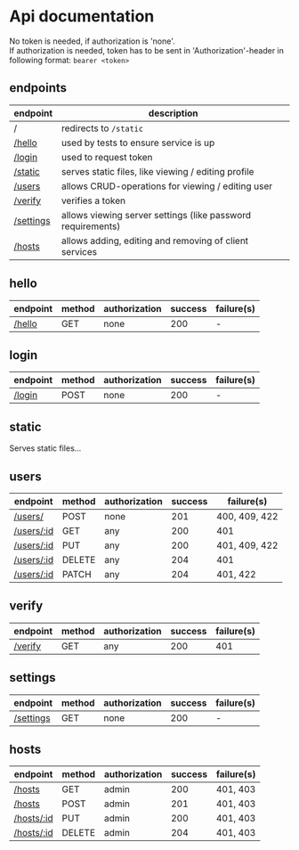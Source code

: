 # Api documentation

No token is needed, if authorization is 'none'. \
If authorization is needed, token has to be sent in 'Authorization'-header in following format: `bearer <token>`

## endpoints

| endpoint | description | 
|----------|-------------|
| / | redirects to `/static` |
| [/hello](#hello) | used by tests to ensure service is up |
| [/login](#login) | used to request token |
| [/static](#static) | serves static files, like viewing / editing profile |
| [/users](#users) | allows CRUD-operations for viewing / editing user | 
| [/verify](#verify) | verifies a token |
| [/settings](#settings) | allows viewing server settings (like password requirements) |
| [/hosts](#hosts) | allows adding, editing and removing of client services |

## hello

| endpoint | method | authorization | success | failure(s) |
|----------|--------|---------------|---------|------------|
| [/hello](API/hello.md#hello) | GET    | none          | 200     | -          |

## login 

| endpoint | method | authorization | success | failure(s) |
|----------|--------|---------------|---------|------------|
| [/login](API/login.md#login) | POST | none | 200 | - |

## static

Serves static files...

## users

| endpoint | method | authorization | success | failure(s) |
|----------|--------|---------------|---------|------------|
| [/users/](API/users.md#user) | POST | none          | 201     | 400, 409, 422 |
| [/users/:id](API/users.md#user-id)    | GET    | any           | 200     | 401        |
| [/users/:id](API/users.md#user-id) | PUT  | any           | 200     | 401, 409, 422 |
| [/users/:id](API/users.md#user-id) | DELETE | any | 204 | 401 |
| [/users/:id](API/users.md#user-id) | PATCH | any      | 204     | 401, 422   |

## verify

| endpoint | method | authorization | success | failure(s) |
|----------|--------|---------------|---------|------------|
| [/verify](API/verify.md#verify) | GET | any | 200 | 401  |

## settings

| endpoint | method | authorization | success | failure(s) |
|----------|--------|---------------|---------|------------|
| [/settings](API/settings.md#settings) | GET | none | 200 | - |

## hosts

| endpoint | method | authorization | success | failure(s) |
|----------|--------|---------------|---------|------------|
| [/hosts](API/hosts.md#hosts) | GET    | admin         | 200     | 401, 403   |
| [/hosts](API/hosts.md#hosts) | POST   | admin         | 201     | 401, 403   |
| [/hosts/:id](API/hosts.md#hosts-id) | PUT    | admin         | 200     | 401, 403   |
| [/hosts/:id](API/hosts.md#hosts-id) | DELETE | admin         | 204     | 401, 403   |
